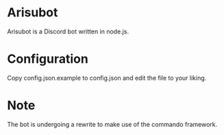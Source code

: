 # Arisubot
Arisubot is a Discord bot written in node.js.

# Configuration
Copy config.json.example to config.json and edit the file to your liking.

# Note
The bot is undergoing a rewrite to make use of the commando framework. 
